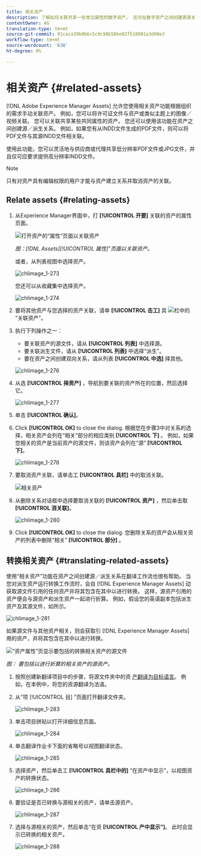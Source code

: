 ```yaml
---
title: 相关资产
description: 了解如何关联共享一些常见属性的数字资产。 还可在数字资产之间创建源源关系。
contentOwner: AG
translation-type: tm+mt
source-git-commit: 91caca39b0b6c5c0c98b58be02f518901a3d90e3
workflow-type: tm+mt
source-wordcount: '638'
ht-degree: 0%

---
```



# 相关资产 {#related-assets}

[!DNL Adobe Experience Manager Assets] 允许您使用相关资产功能根据组织的需求手动关联资产。 例如，您可以将许可证文件与资产或类似主题上的图像／视频关联。 您可以关联共享某些共同属性的资产。 您还可以使用该功能在资产之间创建源／派生关系。 例如，如果您有从INDD文件生成的PDF文件，则可以将PDF文件与其源INDD文件相关联。

使用此功能，您可以灵活地与供应商或代理共享低分辨率PDF文件或JPG文件，并且仅可应要求提供高分辨率INDD文件。

>[!NOTE]
>
>只有对资产具有编辑权限的用户才能与资产建立关系并取消资产的关联。

## Relate assets {#relating-assets}

1. 从Experience Manager界面中，打 **[!UICONTROL 开要]** 关联的资产的属性页面。

   ![打开资产的“属性”页面以关联资产](assets/asset-properties-relate-assets.png)

   *图：[!DNL Assets][!UICONTROL 属性]”页面以关联资产。*

   或者，从列表视图中选择资产。

   ![chlimage_1-273](assets/chlimage_1-273.png)

   您还可以从收藏集中选择资产。

   ![chlimage_1-274](assets/chlimage_1-274.png)

1. 要将其他资产与您选择的资产关联，请单 **[!UICONTROL 击工]** 具 ![栏中的](assets/do-not-localize/link-relate.png) “关联资产”。
1. 执行下列操作之一：

   * 要关联资产的源文件，请从 **[!UICONTROL 列表]** 中选择源。
   * 要关联派生文件，请从 **[!UICONTROL 列表]** 中选择“派生”。
   * 要在资产之间创建双向关系，请从列表 **[!UICONTROL 中选]** 择其他。

   ![chlimage_1-276](assets/chlimage_1-276.png)

1. 从选 **[!UICONTROL 择资产]** ，导航到要关联的资产所在的位置，然后选择它。

   ![chlimage_1-277](assets/chlimage_1-277.png)

1. 单击 **[!UICONTROL 确认]**。
1. Click **[!UICONTROL OK]** to close the dialog. 根据您在步骤3中对关系的选择，相关资产会列在“相关”部分的相应类别 **[!UICONTROL 下]** 。 例如，如果您相关的资产是当前资产的源文件，则该资产会列在“源” **[!UICONTROL 下]**。

   ![chlimage_1-278](assets/chlimage_1-278.png)

1. 要取消资产关联，请单击工 **[!UICONTROL 具栏]** 中的取消关联。

   ![相关资产](assets/do-not-localize/link-unrelate-icon.png)

1. 从删除关系对话框中选择要取消关联的 **[!UICONTROL 资产]** ，然后单击取 **[!UICONTROL 消关联]**。

   ![chlimage_1-280](assets/chlimage_1-280.png)

1. Click **[!UICONTROL OK]** to close the dialog. 您删除关系的资产会从相关资产的列表中删除“相关” **[!UICONTROL 部分]** 。

## 转换相关资产 {#translating-related-assets}

使用“相关资产”功能在资产之间创建源／派生关系在翻译工作流也很有帮助。 当您对派生资产运行转换工作流时，会自 [!DNL Experience Manager Assets] 动获取源文件引用的任何资产并将其包含在其中以进行转换。 这样，源资产引用的资产便会与源资产和派生资产一起进行折算。 例如，假设您的英语副本包括派生资产及其源文件，如所示。

![chlimage_1-281](assets/chlimage_1-281.png)

如果源文件与其他资产相关，则会获取引 [!DNL Experience Manager Assets] 用的资产，并将其包含在其中以进行转换。

![“资产属性”页显示要包括的转换相关资产的源文件](assets/asset-properties-source-asset.png)

*图： 要包括以进行折算的相关资产的源资产。*

1. 按照创建新翻译项目中的步骤，将源文件夹中的资 [产翻译为目标语言](translation-projects.md#create-a-new-translation-project)。 例如，在本例中，将您的资源翻译为法语。

1. 从“项 [!UICONTROL 目] ”页面打开翻译文件夹。

   ![chlimage_1-283](assets/chlimage_1-283.png)

1. 单击项目拼贴以打开详细信息页面。

   ![chlimage_1-284](assets/chlimage_1-284.png)

1. 单击翻译作业卡下面的省略号以视图翻译状态。

   ![chlimage_1-285](assets/chlimage_1-285.png)

1. 选择资产，然后单击工 **[!UICONTROL 具栏中的]** “在资产中显示”，以视图资产的转换状态。

   ![chlimage_1-286](assets/chlimage_1-286.png)

1. 要验证是否已转换与源相关的资产，请单击源资产。

   ![chlimage_1-287](assets/chlimage_1-287.png)

1. 选择与源相关的资产，然后单击“在资 **[!UICONTROL 产中显示”]**。 此时会显示已转换的相关资产。

   ![chlimage_1-288](assets/chlimage_1-288.png)
